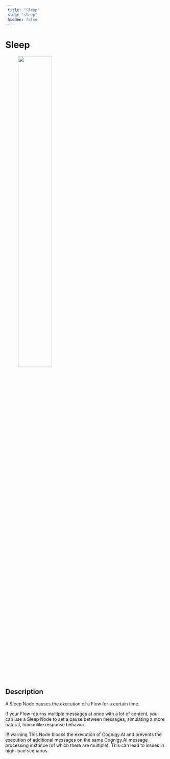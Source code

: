 ```yaml
---
 title: "Sleep" 
 slug: "sleep" 
 hidden: false 
---
```

# Sleep

<figure>
  <img class="image-center" src="../../../../../_assets/ai/build/node-reference/logic/sleep.png" width="50%" />
</figure>

## Description

A Sleep Node pauses the execution of a Flow for a certain time.

If your Flow returns multiple messages at once with a lot of content, you can use a Sleep Node to set a pause between messages, simulating a more natural, humanlike response behavior.

!!! warning
    This Node blocks the execution of Cognigy.AI and prevents the execution of additional messages on the same Cognigy.AI message processing instance (of which there are multiple). This can lead to issues in high-load scenarios.